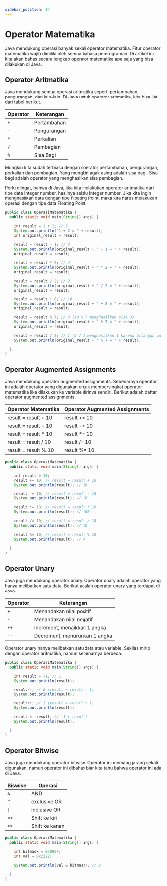 ```yaml
---
sidebar_position: 14
---
```


# Operator Matematika

Java mendukung operasi banyak sekali operator matematika. Fitur operator matematika wajib dimiliki oleh semua bahasa pemrograman. Di artikel ini kita akan bahas secara lengkap operator matematika apa saja yang bisa dilakukan di Java.

## Operator Aritmatika 

Java mendukung semua operasi aritmatika seperti pertambahan, pengurangan, dan lain-lain. Di Java untuk operator aritmatika, kita bisa liat dari tabel berikut.

| Operator | Keterangan  |
|----------|-------------|
| `+`        | Pertambahan |
| `-`        | Pengurangan |
| `*`        | Perkalian   |
| `/`        | Pembagian   |
| `%`        | Sisa Bagi   |

Mungkin kita sudah terbiasa dengan operator pertambahan, pengurangan, perkalian dan pembagian. Yang mungkin agak asing adalah sisa bagi. Sisa bagi adalah operator yang menghasilkan sisa pembagian.

Perlu diingat, bahwa di Java, jika kita melakukan operator aritmatika dari tipe data Integer number, hasilnya selalu Integer number. Jika kita ingin menghasilkan data dengan tipe Floating Point, maka kita harus melakukan operasi dengan tipe data Floating Point.

```java title="OperasiMatematika.java"
public class OperasiMatematika {
  public static void main(String[] args) {

    int result = 1 + 2; // 3
    System.out.println("1 + 2 = " + result);
    int original_result = result;

    result = result - 1; // 2
    System.out.println(original_result + " - 1 = " + result);
    original_result = result;

    result = result * 2; // 4
    System.out.println(original_result + " * 2 = " + result);
    original_result = result;

    result = result / 2; // 2
    System.out.println(original_result + " / 2 = " + result);
    original_result = result;

    result = result + 8; // 10
    System.out.println(original_result + " + 8 = " + result);
    original_result = result;

    result = result % 7; // 3 (10 % 7 menghasilkan sisa 3)
    System.out.println(original_result + " % 7 = " + result);
    original_result = result;

    result = result / 2; // 1 (3 / 2 menghasilkan 1 karena bilangan integer)
    System.out.println(original_result + " % 7 = " + result);

  }
}
```

## Operator Augmented Assignments

Java mendukung operator augmented assignments. Sebenarnya operator ini adalah operator yang digunakan untuk mempersingkat operator matematika jika dilakukan ke variable dirinya sendiri. Berikut adalah daftar operator augmented assignments.

| Operator Matematika  | Operator Augmented Assignments |
|----------------------|--------------------------------|
| result = result + 10 | result += 10                   |
| result = result - 10 | result -= 10                   |
| result = result * 10 | result *= 10                   |
| result = result / 10 | result /= 10                   |
| result = result % 10 | result %= 10                   |

```java title="OperasiMatematika.java"
public class OperasiMatematika {
  public static void main(String[] args) {

    int result = 10;
    result += 10; // result = result + 10
    System.out.println(result); // 20

    result -= 10; // result = result - 10
    System.out.println(result); // 10

    result *= 10; // result = result * 10
    System.out.println(result); // 100

    result /= 10; // result = result / 10
    System.out.println(result); // 10

    result %= 10; // result = result % 10
    System.out.println(result); // 0

  }
}
```

## Operator Unary

Java juga mendukung operator unary. Operator unary adalah operator yang hanya melibatkan satu data. Berikut adalah operator unary yang terdapat di Java.

| Operator | Keterangan                    |
|----------|-------------------------------|
| `+`        | Menandakan nilai positif      |
| `-`        | Menandakan nilai negatif      |
| `++`       | Increment, menaikkan 1 angka  |
| `--`       | Decrement, menurunkan 1 angka |

Operator unary hanya melibatkan satu data atau variable. Sekilas mirip dengan operator aritmatika, namun sebenarnya berbeda.

```java title="OperasiMatematika.java"
public class OperasiMatematika {
  public static void main(String[] args) {

    int result = +1; // 1
    System.out.println(result);

    result--; // 0 (result = result - 1)
    System.out.println(result);

    result++; // 1 (result = result + 1)
    System.out.println(result);

    result = -result; // -1 (-result)
    System.out.println(result);

  }
}
```

## Operator Bitwise

Java juga mendukung operator bitwise. Operator ini memang jarang sekali digunakan, namun operator ini dibahas biar kita tahu bahwa operator ini ada di Java.

| Biswise | Operasi        |
|---------|----------------|
| `&`       | AND            |
| `^`       | exclusive OR   |
| `\|`      | inclusive OR   |
| `<<`      | Shift ke kiri  |
| `>>`      | Shift ke kanan |

```java title="OperasiMatematika.java"
public class OperasiMatematika {
  public static void main(String[] args) {

    int bitmask = 0x000F;
    int val = 0x2222;

    System.out.println(val & bitmask); // 2

  }
}
```
